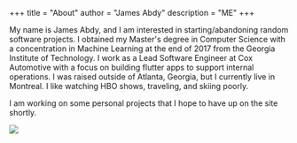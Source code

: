 +++
title = "About"
author = "James Abdy"
description = "ME"
+++

My name is James Abdy, and I am interested in starting/abandoning random software projects. I obtained my Master's degree in Computer Science with a concentration in Machine Learning at the end of 2017 from the Georgia Institute of Technology. I work as a Lead Software Engineer at Cox Automotive with a focus on building flutter apps to support internal operations. I was raised outside of Atlanta, Georgia, but I currently live in Montreal. I like watching HBO shows, traveling, and skiing poorly.

I am working on some personal projects that I hope to have up on the site shortly.


<img id="about_pic" src="/img/ship_pic.jpg">